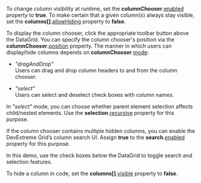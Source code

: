 To change column visibility at runtime, set the **columnChooser**.[enabled](/Documentation/ApiReference/UI_Components/dxDataGrid/Configuration/columnChooser/#enabled) property to **true**. To make certain that a given column(s) always stay visible, set the **columns[]**.[allowHiding](/Documentation/ApiReference/UI_Components/dxDataGrid/Configuration/columns/#allowHiding) property to **false**.

To display the column chooser, click the appropriate toolbar button above the DataGrid. You can specify the column chooser's position via the **columnChooser**.[position](/Documentation/ApiReference/UI_Components/dxDataGrid/Configuration/columnChooser/#position) property. The manner in which users can display/hide columns depends on **columnChooser**.[mode](/Documentation/ApiReference/UI_Components/dxDataGrid/Configuration/columnChooser/#mode):

* *"dragAndDrop"*    
Users can drag and drop column headers to and from the column chooser.

* *"select"*   
Users can select and deselect check boxes with column names.

In *"select"* mode, you can choose whether parent element selection affects child/nested elements. Use the **selection**.[recursive](/Documentation/ApiReference/UI_Components/dxDataGrid/Configuration/columnChooser/selection/#recursive) property for this purpose.

If the column chooser contains multiple hidden columns, you can enable the DevExtreme Grid’s column search UI. Assign **true** to the **search**.[enabled](/Documentation/ApiReference/UI_Components/dxDataGrid/Configuration/columnChooser/search/#enabled) property for this purpose.

In this demo, use the check boxes below the DataGrid to toggle search and selection features.

To hide a column in code, set the **columns[]**.[visible](/Documentation/ApiReference/UI_Components/dxDataGrid/Configuration/columns/#visible) property to **false**.
